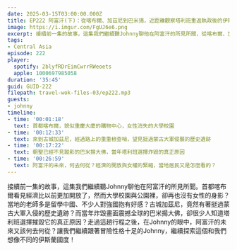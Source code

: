 ```yaml
---
date: 2025-03-15T03:00:00.000Z
title: EP222 阿富汗(下)：從喀布爾、加茲尼到巴米揚，近距離觀察塔利班重返執政後的伊斯蘭國度 ft. Johnny
image: https://i.imgur.com/FgUJ6e6.png
excerpt: 接續前一集的故事，這集我們繼續聽Johnny聊他在阿富汗的所見所聞，從喀布爾、加茲尼到巴米揚，繼續探索這個和我們想像不同的伊斯蘭國度！
tags:
- Central Asia
episode: 222
player:
  spotify: 2blyfRDrEimCwrrRWeoets
  apple: 1000697985058
duration: '35:45'
guid: GUID-222
filepath: travel-wok-files-03/ep222.mp3
guests:
- johnny
timeline:
- time: '00:01:18'
  text: 首都喀布爾，貌似重慶大廈的購物中心，女性消失的大學校園
- time: '00:12:33'
  text: 來到古城加茲尼，經過路上的重重檢查哨，望見挺過蒙古大軍侵襲的歷史遺跡
- time: '00:17:22'
  text: 朝聖已經不見蹤影的巴米揚大佛，當年塔利班選擇炸毀的真正原因
- time: '00:26:59'
  text: 阿富汗的未來，何去何從？經濟的開放與女權的緊縮，當地居民又是怎麼看的？
---
```

接續前一集的故事，這集我們繼續聽Johnny聊他在阿富汗的所見所聞。首都喀布爾看見經濟比以前更加開放了，然而大學校園與公園裡，卻再也沒有女性的身影？當地的老師多是留學中國、不少人對強國抱有好感？古城加茲尼，竟然有著挺過蒙古大軍入侵的歷史遺跡？而當年炸毀畫面震撼全球的巴米揚大佛，卻很少人知道塔利班選擇摧毀它的真正原因？走過這趟行程之後，在Johnny的眼中，阿富汗的未來又該何去何從？讓我們繼續跟著冒險性格十足的Johnny，繼續探索這個和我們想像不同的伊斯蘭國度！
